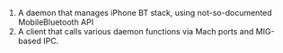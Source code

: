   1. A daemon that manages iPhone BT stack, using not-so-documented MobileBluetooth API
  1. A client that calls various daemon functions via Mach ports and MIG-based IPC.